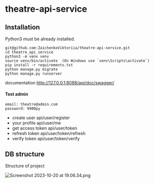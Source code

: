 # theatre-api-service

## Installation

Python3 must be already installed.
```shell
git@github.com:ZaichenkoViktoriia/theatre-api-service.git
cd theatre_api_service
python3 -m venv venv
source venv/bin/activate  (On Windows use `venv\Scripts\activate`)
pip install -r requirements.txt
python manage.py migrate
python manage.py runserver 
```


documentation
http://127.0.0.1:8088/api/doc/swagger/

#### Test admin 
```shell
email: theatre@admin.com
password: 9900py
```
- create user api/user/register
- your profile api/user/me
- get access token api/user/token
- refresh token api/user/token/refresh
- verify token api/user/token/verify


## DB structure
Structure of project

![Screenshot 2023-10-20 at 19.06.34.png](..%2F..%2FDesktop%2FScreenshot%202023-10-20%20at%2019.06.34.png)